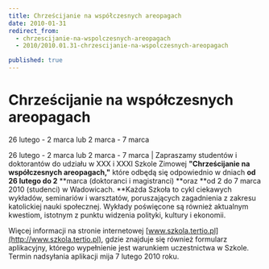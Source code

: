```yaml
---
title: Chrześcijanie na współczesnych areopagach
date: 2010-01-31
redirect_from: 
  - chrzescijanie-na-wspolczesnych-areopagach
  - 2010/2010.01.31-chrzescijanie-na-wspolczesnych-areopagach

published: true
---
```




# Chrześcijanie na współczesnych areopagach

<time>26 lutego - 2 marca lub 2 marca - 7 marca</time>

26 lutego - 2 marca lub 2 marca - 7 marca | 
Zapraszamy studentów i doktorantów do udziału w XXX i XXXI Szkole Zimowej **"Chrześcijanie na współczesnych areopagach,"** które odbędą się odpowiednio w dniach **od 26 lutego do 2** **marca (doktoranci i magistranci) **oraz **od 2 do 7 marca 2010 (studenci) w Wadowicach.
**Każda Szkoła to cykl ciekawych wykładów, seminariów i warsztatów, poruszających zagadnienia z zakresu katolickiej nauki społecznej. Wykłady poświęcone są również aktualnym kwestiom, istotnym z punktu widzenia polityki, kultury i ekonomii.

Więcej informacji na stronie internetowej [www.szkola.tertio.pl](http://www.szkola.tertio.pl), gdzie znajduje się również formularz
aplikacyjny, którego wypełnienie jest warunkiem uczestnictwa w Szkole.
Termin nadsyłania 
aplikacji mija 7 lutego 2010 roku.


<!--CONTENT FROM OLD SERVER (jos before 2013): 26 lutego - 2 marca lub 2 marca - 7 marca | 
Zapraszamy studentów i doktorantów do udziału w XXX i XXXI Szkole Zimowej **"Chrześcijanie na współczesnych areopagach,"** które odbędą się odpowiednio w dniach **od 26 lutego do 2** **marca (doktoranci i magistranci) **oraz **od 2 do 7 marca 2010 (studenci) w Wadowicach.
**Każda Szkoła to cykl ciekawych wykładów, seminariów i warsztatów, poruszających zagadnienia z zakresu katolickiej nauki społecznej. Wykłady poświęcone są również aktualnym kwestiom, istotnym z punktu widzenia polityki, kultury i ekonomii.

Więcej informacji na stronie internetowej [www.szkola.tertio.pl](http://www.szkola.tertio.pl), gdzie znajduje się również formularz
aplikacyjny, którego wypełnienie jest warunkiem uczestnictwa w Szkole.
Termin nadsyłania aplikacji mija 7 lutego 2010 roku.
                           
-->

<!--{{json:{"created_date":"2010-01-31 15:02:25","publish_down":"0000-00-00 00:00:00","id":"857"}}}-->